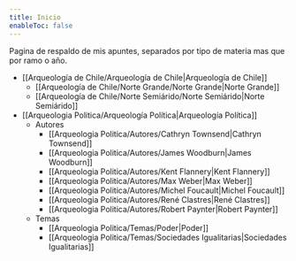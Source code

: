 ```yaml
---
title: Inicio
enableToc: false
---
```


Pagina de respaldo de mis apuntes, separados por tipo de materia mas que por ramo o año.

- [[Arqueología de Chile/Arqueología de Chile|Arqueología de Chile]]
	- [[Arqueología de Chile/Norte Grande/Norte Grande|Norte Grande]]
	- [[Arqueología de Chile/Norte Semiárido/Norte Semiárido|Norte Semiárido]]
- [[Arqueologia Politica/Arqueología Política|Arqueología Política]]
	- Autores
		- [[Arqueologia Politica/Autores/Cathryn Townsend|Cathryn Townsend]]
		- [[Arqueologia Politica/Autores/James Woodburn|James Woodburn]]
		- [[Arqueologia Politica/Autores/Kent Flannery|Kent Flannery]]
		- [[Arqueologia Politica/Autores/Max Weber|Max Weber]]
		- [[Arqueologia Politica/Autores/Michel Foucault|Michel Foucault]]
		- [[Arqueologia Politica/Autores/René Clastres|René Clastres]]
		- [[Arqueologia Politica/Autores/Robert Paynter|Robert Paynter]]
	- Temas
		- [[Arqueologia Politica/Temas/Poder|Poder]]
		- [[Arqueologia Politica/Temas/Sociedades Igualitarias|Sociedades Igualitarias]]